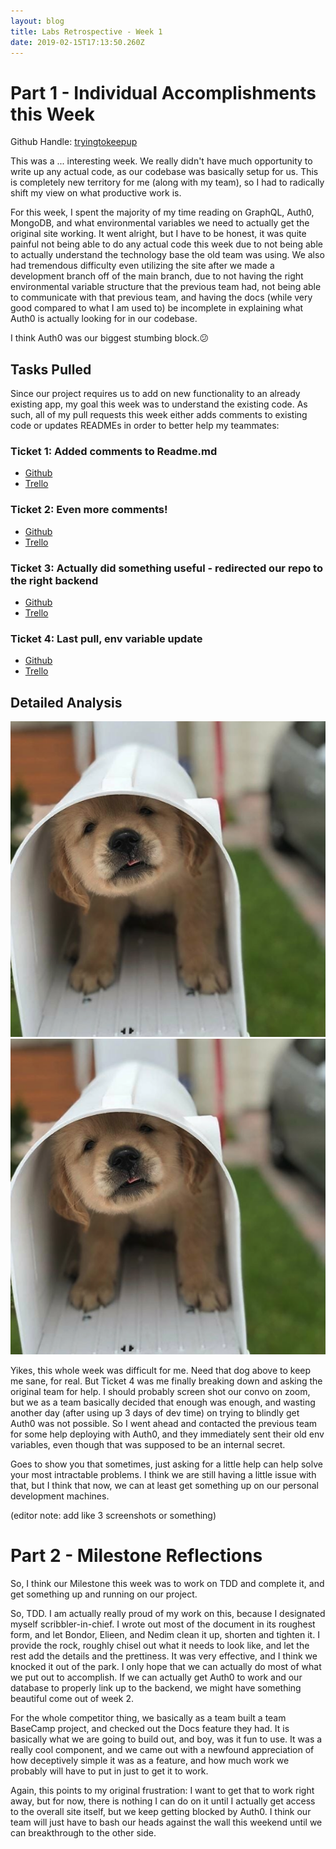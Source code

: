 ```yaml
---
layout: blog
title: Labs Retrospective - Week 1
date: 2019-02-15T17:13:50.260Z
---
```

# Part 1 - Individual Accomplishments this Week

Github Handle: [tryingtokeepup](https://github.com/tryingtokeepup)

This was a ... interesting week. We really didn't have much opportunity to write up any actual code, as our codebase was basically setup for us.  This is completely new territory for me (along with my team), so I had to radically shift my view on what productive work is. 

For this week, I spent the majority of my time reading on GraphQL, Auth0, MongoDB, and what environmental variables we need to actually get the original site working. It went alright, but I have to be honest, it was quite painful not being able to do any actual code this week due to not being able to actually understand the technology base the old team was using. We also had tremendous difficulty even utilizing the site after we made a development branch off of the main branch, due to not having the right environmental variable structure that the previous team had, not being able to communicate with that previous team, and having the docs (while very good compared to what I am used to) be incomplete in explaining what Auth0 is actually looking for in our codebase.

I think Auth0 was our biggest stumbing block.😕

## Tasks Pulled

Since our project requires us to add on new functionality to an already existing app, my goal this week was to understand the existing code. As such, all of my pull requests this week either adds comments to existing code or updates READMEs in order to better help my teammates:

### Ticket 1: Added comments to Readme.md

* [Github](https://github.com/Lambda-School-Labs/labs-team-home/pull/247)  
* [Trello](https://trello.com/c/oyd8ltxC/37-add-comments-to-readme)

### Ticket 2: Even more comments!

* [Github](https://github.com/Lambda-School-Labs/labs-team-home/pull/247)  
* [Trello](https://trello.com/c/oyd8ltxC/37-add-comments-to-readme) 

### Ticket 3: Actually did something useful - redirected our repo to the right backend

* [Github](https://github.com/Lambda-School-Labs/labs-team-home/pull/248)  
* [Trello](https://trello.com/c/jTXWoQ2d/17-learn-graphql-apollo-prisma-kai) 

### Ticket 4: Last pull, env variable update

* [Github](https://github.com/Lambda-School-Labs/labs-team-home/pull/271)    
* [Trello](https://trello.com/c/jTXWoQ2d/17-learn-graphql-apollo-prisma-kai)

## Detailed Analysis



![cool thanks nedim](/content/assets/uploads/smalldoggie.png)
![cool thanks nedim](/static/assets/smalldoggie.png)

Yikes, this whole week was difficult for me. Need that dog above to keep me sane, for real. But Ticket 4 was me finally breaking down and asking the original team for help. I should probably screen shot our convo on zoom, but we as a team basically decided that enough was enough, and wasting another day (after using up 3 days of dev time) on trying to blindly get Auth0 was not possible. So I went ahead and contacted the previous team for some help deploying with Auth0, and they immediately sent their old env variables, even though that was supposed to be an internal secret. 

Goes to show you that sometimes, just asking for a little help can help solve your most intractable problems. I think we are still having a little issue with that, but I think that now, we can at least get something up on our personal development machines.

(editor note: add like 3 screenshots or something)

# Part 2 - Milestone Reflections

So, I think our Milestone this week was to work on TDD and complete it, and get something up and running on our project. 

So, TDD. I am actually really proud of my work on this, because I designated myself scribbler-in-chief. I wrote out most of the document in its roughest form, and let Bondor, Elieen, and Nedim clean it up, shorten and tighten it. I provide the rock, roughly chisel out what it needs to look like, and let the rest add the details and the prettiness. It was very effective, and I think we knocked it out of the park. I only hope that we can actually do most of what we put out to accomplish. If we can actually get Auth0 to work and our database to properly link up to the backend, we might have something beautiful come out of week 2. 

For the whole competitor thing, we basically as a team built a team BaseCamp project, and checked out the Docs feature they had. It is basically what we are going to build out, and boy, was it fun to use. It was a really cool component, and we came out with a newfound appreciation of how deceptively simple it was as a feature, and how much work we probably will have to put in just to get it to work. 

Again, this points to my original frustration: I want to get that to work right away, but for now, there is nothing I can do on it until I actually get access to the overall site itself, but we keep getting blocked by Auth0. I think our team will just have to bash our heads against the wall this weekend until we can breakthrough to the other side.
